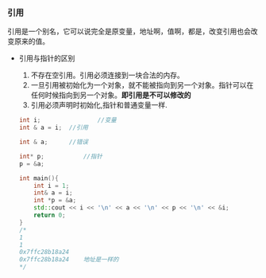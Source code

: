 ### 引用

引用是一个别名，它可以说完全是原变量，地址啊，值啊，都是，改变引用也会改变原来的值。

- 引用与指针的区别

  1. 不存在空引用。引用必须连接到一块合法的内存。
  2. 一旦引用被初始化为一个对象，就不能被指向到另一个对象。指针可以在任何时候指向到另一个对象。**即引用是不可以修改的**
  3. 引用必须声明时初始化,指针和普通变量一样.

  ```c++
  int i;				//变量
  int & a = i; 	//引用
  
  int & a;		//错误
  
  int* p;			//指针
  p = &a; 		
  
  int main(){
      int i = 1;
      int& a = i;
      int *p = &a;
      std::cout << i << '\n' << a << '\n' << p << '\n' << &i;
      return 0;
  }
  /*
  1
  1
  0x7ffc28b18a24
  0x7ffc28b18a24	地址是一样的
  */
  ```

  

